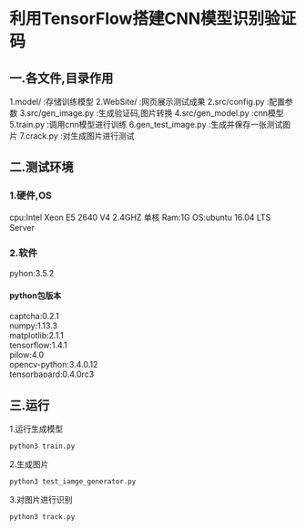 # 利用TensorFlow搭建CNN模型识别验证码
## 一.各文件,目录作用
1.model/       :存储训练模型
2.WebSite/     :网页展示测试成果
2.src/config.py    :配置参数
3.src/gen_image.py :生成验证码,图片转换
4.src/gen_model.py :cnn模型
5.train.py	   :调用cnn模型进行训练
6.gen_test_image.py :生成并保存一张测试图片
7.crack.py 	   :对生成图片进行测试

## 二.测试环境
### 1.硬件,OS
cpu:Intel Xeon E5 2640 V4 2.4GHZ 单核
Ram:1G
OS:ubuntu 16.04 LTS Server

### 2.软件
pyhon:3.5.2
#### python包版本
captcha:0.2.1  
numpy:1.13.3  
matplotlib:2.1.1  
tensorflow:1.4.1  
pilow:4.0  
opencv-python:3.4.0.12  
tensorbaoard:0.4.0rc3  
 
## 三.运行
1.运行生成模型  
```
python3 train.py
```
2.生成图片  
```
python3 test_iamge_generator.py
```
3.对图片进行识别  
```
python3 track.py  
```
